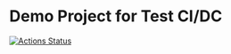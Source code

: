 # Demo Project for Test CI/DC

[![Actions Status](https://github.com/{owner}/{repo}/workflows/{workflow_name}/badge.svg)](https://github.com/{owner}/{repo}/actions)
